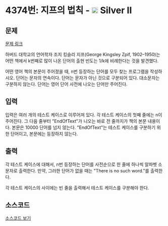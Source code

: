 # 4374번: 지프의 법칙 - <img src="https://static.solved.ac/tier_small/9.svg" style="height:20px" /> Silver II

<!-- performance -->

<!-- 문제 제출 후 깃허브에 푸시를 했을 때 제출한 코드의 성능이 입력될 공간입니다.-->

<!-- end -->

## 문제

[문제 링크](https://boj.kr/4374)


<p>
하버드 대학교의 언어학자 조지 킹슬리 지프(George Kingsley Zpif, 1902–1950)는 어떤 책에서 k번째로 많이 나온 단어의 출현 빈도는 1/k에 비례한다는 것을 발견했다.</p>

<p>
어떤 영어 책의 본문이 주어졌을 때, n번 등장하는 단어를 모두 찾는 프로그램을 작성하시오. 단어는 문자의 연속이다. 단어는 문자가 아닌 것으로 구분되어 있다. 대소문자는 구분하지 않는다. 단어는 영어 단어 사전에 나오는 단어만 주어진다.</p>



## 입력


<p>
입력은 여러 개의 테스트 케이스로 이루어져 있다. 각 테스트 케이스의 첫째 줄에는 n이 주어진다. 그 다음 줄부터 "EndOfText"가 니오는 바로 전 줄까지가 책의 본문 내용이다. 본문은 10000 단어를 넘지 않는다. "EndOfText"는 테스트 케이스를 구분하기 위한 단어이고, 본문에는 등장하지 않는다.</p>



## 출력


<p>
각 테스트 케이스에 대해서, n번 등장하는 단어를 사전순으로 한 줄에 하나씩 알파벳 소문자로 출력한다. 만약, 그러한 단어가 없을 때는 "There is no such word."를 출력한다.</p>

<p>
각 테스트 케이스의 사이에는 빈 줄을 출력해서 테스트 케이스를 구분해야 한다.</p>



## 소스코드

[소스코드 보기](지프의%20법칙.cpp)